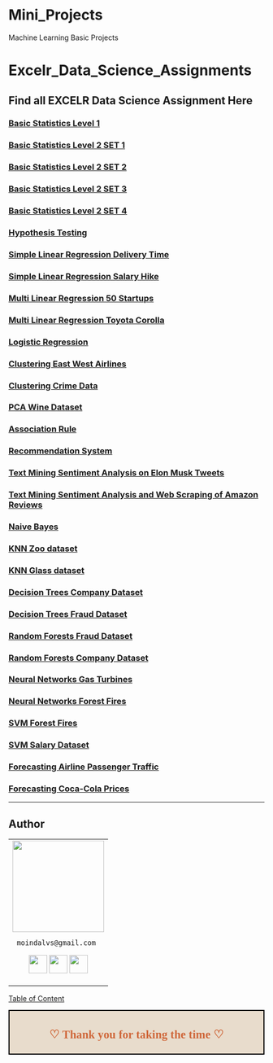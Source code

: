 # Mini_Projects
Machine Learning Basic Projects
# Excelr_Data_Science_Assignments

## Find all EXCELR Data Science Assignment Here

### [Basic Statistics Level 1](https://github.com/MoinDalvs/Assignment-Basic-Stats-Level1)

### [Basic Statistics Level 2 SET 1](https://github.com/MoinDalvs/Assignment_2_Set_1)

### [Basic Statistics Level 2 SET 2](https://github.com/MoinDalvs/Assignment_2_Set_2)

### [Basic Statistics Level 2 SET 3](https://github.com/MoinDalvs/Assignment_2_Set_3)

### [Basic Statistics Level 2 SET 4](https://github.com/MoinDalvs/Assignment_-2_Set_4)

### [Hypothesis Testing](https://github.com/MoinDalvs/Assignment_Hypothesis_test)

### [Simple Linear Regression Delivery Time](https://github.com/MoinDalvs/Simple_Linear_Regression_1)

### [Simple Linear Regression Salary Hike](https://github.com/MoinDalvs/Simple_Linear_regression_2)

### [Multi Linear Regression 50 Startups](https://github.com/MoinDalvs/Assignment_Multi_linear_Regression_1)

### [Multi Linear Regression Toyota Corolla](https://github.com/MoinDalvs/Assignment_Multi_linear_regression_2)

### [Logistic Regression](https://github.com/MoinDalvs/Assignment_Logistic_Regression)

### [Clustering East West Airlines](https://github.com/MoinDalvs/Assignment_East-West_Airlines)

### [Clustering Crime Data](https://github.com/MoinDalvs/Assignment_Crime_data_Clustering)

### [PCA Wine Dataset](https://github.com/MoinDalvs/Assignment_PCA_Wine_Dataset)

### [Association Rule](https://github.com/MoinDalvs/Assignment_Association_Rules)

### [Recommendation System](https://github.com/MoinDalvs/Assignment_Recommendation_System_Books)

### [Text Mining Sentiment Analysis on Elon Musk Tweets](https://github.com/MoinDalvs/Sentiment_Analysis_on_-Elon_musk_Tweets)

### [Text Mining Sentiment Analysis and Web Scraping of Amazon Reviews](https://github.com/MoinDalvs/Assignment_Web_Scraping_Emotion_Mining)

### [Naive Bayes](https://github.com/MoinDalvs/Assignment_Naive_Bayes_Salary_dataset)

### [KNN Zoo dataset](https://github.com/MoinDalvs/Assignment_KNN_Zoo)

### [KNN Glass dataset](https://github.com/MoinDalvs/Assignment_KNN_Glass)

### [Decision Trees Company Dataset](https://github.com/MoinDalvs/Assignment_Decision_Tree_1)

### [Decision Trees Fraud Dataset](https://github.com/MoinDalvs/Assignment_Decision_Tree_2)

### [Random Forests Fraud Dataset](https://github.com/MoinDalvs/Assignment_Random_Forest_1)

### [Random Forests Company Dataset](https://github.com/MoinDalvs/Assignment_Random_Forest_2)

### [Neural Networks Gas Turbines](https://github.com/MoinDalvs/Neural_Network_Regression_Gas_Turbines)

### [Neural Networks Forest Fires](https://github.com/MoinDalvs/Neural_Networks_Forest_Fire_Classification)

### [SVM Forest Fires](https://github.com/MoinDalvs/Assignment_SVM_Forest_Fire_Prediction)

### [SVM Salary Dataset](https://github.com/MoinDalvs/Assignment_SVM_Salary_Dataset)

### [Forecasting Airline Passenger Traffic](https://github.com/MoinDalvs/Forecasting_Airline_Passengers_Traffic)

### [Forecasting Coca-Cola Prices](https://github.com/MoinDalvs/Forecasting_CocaCola_prices.)

___

## Author

<table>
<tr>
<td>
     <img src="https://avatars.githubusercontent.com/u/99672298?v=4" width="180"/>
     
     moindalvs@gmail.com

<p align="center">
<a href = "https://github.com/MoinDalvs"><img src = "http://www.iconninja.com/files/241/825/211/round-collaboration-social-github-code-circle-network-icon.svg" width="36" height = "36"/></a>
<a href = "https://twitter.com/DalvsHubot"><img src = "https://www.shareicon.net/download/2016/07/06/107115_media.svg" width="36" height="36"/></a>
<a href = "https://www.linkedin.com/in/moin-dalvi-277b0214a//"><img src = "http://www.iconninja.com/files/863/607/751/network-linkedin-social-connection-circular-circle-media-icon.svg" width="36" height="36"/></a>
</p>
</td>
</tr> 
  </table>

[Table of Content](#0.1)

<div style="display:fill;
            border-radius: false;
            border-style: solid;
            border-color:#000000;
            border-style: false;
            border-width: 2px;
            color:#CF673A;
            font-size:15px;
            font-family: Georgia;
            background-color:#E8DCCC;
            text-align:center;
            letter-spacing:0.1px;
            padding: 0.1em;">

**<h2>♡ Thank you for taking the time ♡**
